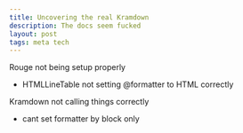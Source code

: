 ```yaml
---
title: Uncovering the real Kramdown
description: The docs seem fucked
layout: post
tags: meta tech
---
```


Rouge not being setup properly
 - HTMLLineTable not setting @formatter to HTML correctly

 Kramdown not calling things correctly
 - cant set formatter by block only